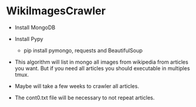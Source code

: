 # WikiImagesCrawler

- Install MongoDB
- Install Pypy
  - pip install pymongo, requests and BeautifulSoup
  
- This algorithm will list in mongo all images from wikipedia from articles you want. But if you need all articles you should executable in multiples tmux.
- Maybe will take a few weeks to crawler all articles.
- The cont0.txt file will be necessary to not repeat articles.
